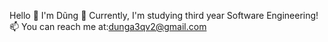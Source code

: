 Hello 👋 I'm Dũng
🏫 Currently, I'm studying third year Software Engineering!
📫 You can reach me at:dunga3qv2@gmail.com

